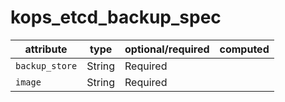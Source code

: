 # kops_etcd_backup_spec

| attribute | type | optional/required | computed |
| --- | --- | --- | --- |
| `backup_store` | String | Required |  |
| `image` | String | Required |  |
